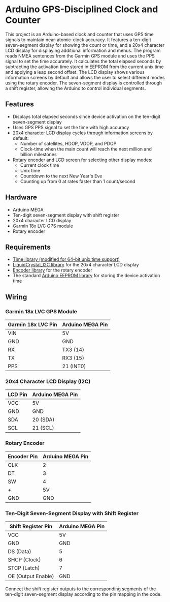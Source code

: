 # Arduino GPS-Disciplined Clock and Counter

This project is an Arduino-based clock and counter that uses GPS time signals to maintain near-atomic-clock accuracy. It features a ten-digit seven-segment display for showing the count or time, and a 20x4 character LCD display for displaying additional information and menus. The program reads NMEA sentences from the Garmin GPS module and uses the PPS signal to set the time accurately. It calculates the total elapsed seconds by subtracting the activation time stored in EEPROM from the current unix time and applying a leap second offset. The LCD display shows various information screens by default and allows the user to select different modes using the rotary encoder. The seven-segment display is controlled through a shift register, allowing the Arduino to control individual segments.

## Features

- Displays total elapsed seconds since device activation on the ten-digit seven-segment display
- Uses GPS PPS signal to set the time with high accuracy
- 20x4 character LCD display cycles through information screens by default:
  - Number of satellites, HDOP, VDOP, and PDOP
  - Clock-time when the main count will reach the next million and billion milestones
- Rotary encoder and LCD screen for selecting other display modes:
  - Current clock time
  - Unix time
  - Countdown to the next New Year's Eve
  - Counting up from 0 at rates faster than 1 count/second

## Hardware

- Arduino MEGA
- Ten-digit seven-segment display with shift register
- 20x4 character LCD display
- Garmin 18x LVC GPS module
- Rotary encoder

## Requirements

- [Time library (modified for 64-bit unix time support)](https://github.com/PatrickJScruggs/Time64)
- [LiquidCrystal_I2C library](https://github.com/johnrickman/LiquidCrystal_I2C) for the 20x4 character LCD display
- [Encoder library](https://github.com/PaulStoffregen/Encoder) for the rotary encoder
- The standard [Arduino EEPROM library](https://docs.arduino.cc/learn/built-in-libraries/eeprom/) for storing the device activation time

## Wiring

### Garmin 18x LVC GPS Module

| Garmin 18x LVC Pin | Arduino MEGA Pin |
|--------------------|------------------|
| VIN                | 5V               |
| GND                | GND              |
| RX                 | TX3 (14)         |
| TX                 | RX3 (15)         |
| PPS                | 21 (INT0)        |

### 20x4 Character LCD Display (I2C)

| LCD Pin | Arduino MEGA Pin |
|---------|------------------|
| VCC     | 5V               |
| GND     | GND              |
| SDA     | 20 (SDA)         |
| SCL     | 21 (SCL)         |

### Rotary Encoder

| Encoder Pin | Arduino MEGA Pin |
|-------------|------------------|
| CLK         | 2                |
| DT          | 3                |
| SW          | 4                |
| +           | 5V               |
| GND         | GND              |

### Ten-Digit Seven-Segment Display with Shift Register

| Shift Register Pin | Arduino MEGA Pin |
|--------------------|------------------|
| VCC                | 5V               |
| GND                | GND              |
| DS (Data)          | 5                |
| SHCP (Clock)       | 6                |
| STCP (Latch)       | 7                |
| OE (Output Enable) | GND              |

Connect the shift register outputs to the corresponding segments of the ten-digit seven-segment display according to the pin mapping in the code.

